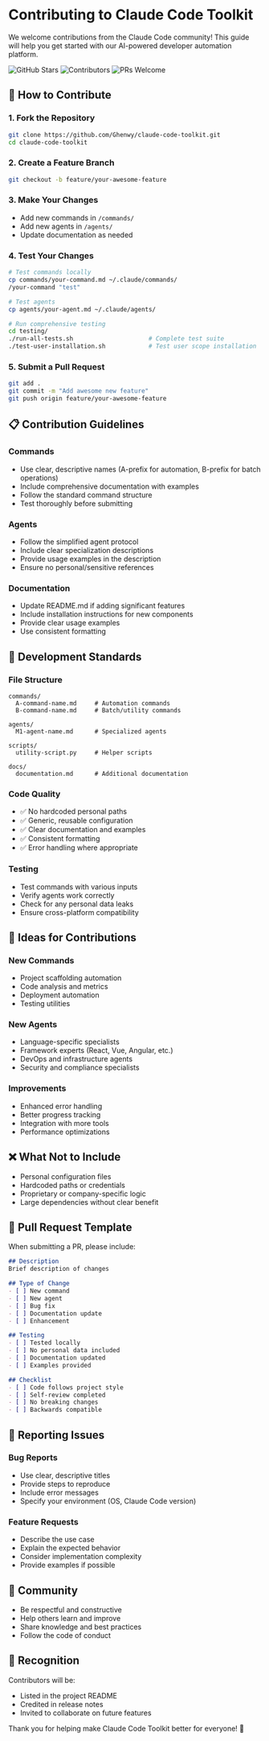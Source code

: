 # Contributing to Claude Code Toolkit

We welcome contributions from the Claude Code community! This guide will help you get started with our AI-powered developer automation platform.

![GitHub Stars](https://img.shields.io/github/stars/Ghenwy/claude-code-toolkit?style=for-the-badge)
![Contributors](https://img.shields.io/github/contributors/Ghenwy/claude-code-toolkit?style=for-the-badge)
![PRs Welcome](https://img.shields.io/badge/PRs-welcome-brightgreen?style=for-the-badge)

## 🤝 How to Contribute

### 1. Fork the Repository
```bash
git clone https://github.com/Ghenwy/claude-code-toolkit.git
cd claude-code-toolkit
```

### 2. Create a Feature Branch
```bash
git checkout -b feature/your-awesome-feature
```

### 3. Make Your Changes
- Add new commands in `/commands/`
- Add new agents in `/agents/`
- Update documentation as needed

### 4. Test Your Changes
```bash
# Test commands locally
cp commands/your-command.md ~/.claude/commands/
/your-command "test"

# Test agents
cp agents/your-agent.md ~/.claude/agents/

# Run comprehensive testing
cd testing/
./run-all-tests.sh                     # Complete test suite
./test-user-installation.sh            # Test user scope installation
```

### 5. Submit a Pull Request
```bash
git add .
git commit -m "Add awesome new feature"
git push origin feature/your-awesome-feature
```

## 📋 Contribution Guidelines

### Commands
- Use clear, descriptive names (A-prefix for automation, B-prefix for batch operations)
- Include comprehensive documentation with examples
- Follow the standard command structure
- Test thoroughly before submitting

### Agents
- Follow the simplified agent protocol
- Include clear specialization descriptions
- Provide usage examples in the description
- Ensure no personal/sensitive references

### Documentation
- Update README.md if adding significant features
- Include installation instructions for new components
- Provide clear usage examples
- Use consistent formatting

## 🔧 Development Standards

### File Structure
```
commands/
  A-command-name.md     # Automation commands
  B-command-name.md     # Batch/utility commands

agents/
  M1-agent-name.md      # Specialized agents

scripts/
  utility-script.py     # Helper scripts

docs/
  documentation.md      # Additional documentation
```

### Code Quality
- ✅ No hardcoded personal paths
- ✅ Generic, reusable configuration
- ✅ Clear documentation and examples
- ✅ Consistent formatting
- ✅ Error handling where appropriate

### Testing
- Test commands with various inputs
- Verify agents work correctly
- Check for any personal data leaks
- Ensure cross-platform compatibility

## 🚀 Ideas for Contributions

### New Commands
- Project scaffolding automation
- Code analysis and metrics
- Deployment automation
- Testing utilities

### New Agents
- Language-specific specialists
- Framework experts (React, Vue, Angular, etc.)
- DevOps and infrastructure agents
- Security and compliance specialists

### Improvements
- Enhanced error handling
- Better progress tracking
- Integration with more tools
- Performance optimizations

## ❌ What Not to Include

- Personal configuration files
- Hardcoded paths or credentials
- Proprietary or company-specific logic
- Large dependencies without clear benefit

## 📝 Pull Request Template

When submitting a PR, please include:

```markdown
## Description
Brief description of changes

## Type of Change
- [ ] New command
- [ ] New agent
- [ ] Bug fix
- [ ] Documentation update
- [ ] Enhancement

## Testing
- [ ] Tested locally
- [ ] No personal data included
- [ ] Documentation updated
- [ ] Examples provided

## Checklist
- [ ] Code follows project style
- [ ] Self-review completed
- [ ] No breaking changes
- [ ] Backwards compatible
```

## 🐛 Reporting Issues

### Bug Reports
- Use clear, descriptive titles
- Provide steps to reproduce
- Include error messages
- Specify your environment (OS, Claude Code version)

### Feature Requests
- Describe the use case
- Explain the expected behavior
- Consider implementation complexity
- Provide examples if possible

## 💬 Community

- Be respectful and constructive
- Help others learn and improve
- Share knowledge and best practices
- Follow the code of conduct

## 🎯 Recognition

Contributors will be:
- Listed in the project README
- Credited in release notes
- Invited to collaborate on future features

Thank you for helping make Claude Code Toolkit better for everyone! 🚀
